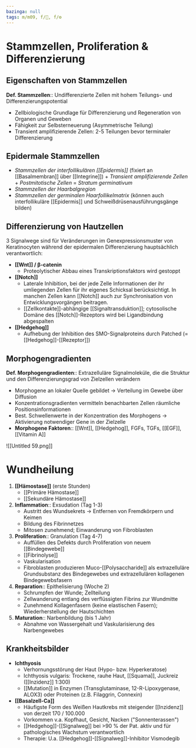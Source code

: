 ```yaml
---
bazinga: null
tags: m/m09, f/🧴, f/⚙️
---
```

# Stammzellen, Proliferation & Differenzierung

## Eigenschaften von Stammzellen

**Def. Stammzellen**:: Undifferenzierte Zellen mit hohem Teilungs- und Differenzierungspotential

- Zellbiologische Grundlage für Differenzierung und Regeneration von Organen und Geweben
- Fähigkeit zur Selbsterneuerung (Asymmetrische Teilung)
- Transient amplifizierende Zellen: 2-5 Teilungen bevor terminaler Differenzierung

## Epidermale Stammzellen

- *Stammzellen der interfollikulären [[Epidermis]]* (fixiert an [[Basalmembran]] über [[Integrine]]) + *Transient amplifizierende Zellen* + *Postmitotische Zellen* = *Stratum germinativum*
- *Stammzellen der Haarbalgregion*
- *Stammzellen der germinalen Haarfollikelmatrix* (können auch interfollikuläre [[Epidermis]] und Schweißdrüsenausführungsgänge bilden)

## Differenzierung von Hautzellen

3 Signalwege sind für Veränderungen im Genexpressionsmuster von Keratinocyten während der epidermalen Differenzierung hauptsächlich verantwortlich:

- **[[Wnt]] / β-catenin**
    - Proteolytischer Abbau eines Transkriptionsfaktors wird gestoppt
- **[[Notch]]**
    - Laterale Inhibition, bei der jede Zelle Informationen der ihr umliegenden Zellen für ihr eigenes Schicksal berücksichtigt. In manchen Zellen kann [[Notch]] auch zur Synchronisation von Entwicklungsvorgängen beitragen.
    - [[Zellkontakte]]-abhängige [[Signaltransduktion]]; cytosolische Domäne des [[Notch]]-Rezeptors wird bei Ligandbindung abgespalten
- **[[Hedgehog]]**
    - Aufhebung der Inhibition des SMO-Signalproteins durch Patched (= [[Hedgehog]]-[[Rezeptor]])

## Morphogengradienten

**Def. Morphogengradienten**:: Extrazelluläre Signalmoleküle, die die Struktur und den Differenzierungsgrad von Zielzellen verändern

- Morphogene an lokaler Quelle gebildet → Verteilung im Gewebe über Diffusion
- Konzentrationsgradienten vermitteln benachbarten Zellen räumliche Positionsinformationen
- Best. Schwellenwerte in der Konzentration des Morphogens → Aktivierung notwendiger Gene in der Zielzelle
- **Morphogene Faktoren**:: [[Wnt]], [[Hedgehog]], FGFs, TGFs, [[EGF]], [[Vitamin A]]

![[Untitled 59.png]]

# Wundheilung

1. **[[Hämostase]]** (erste Stunden)
    - [[Primäre Hämostase]]
    - [[Sekundäre Hämostase]]
2. **Inflammation**:: Exsudation (Tag 1-3)
    - Austritt des Wundsekrets → Entfernen von Fremdkörpern und Keimen
    - Bildung des Fibrinnetzes
    - Mitosen zunehmend; Einwanderung von Fibroblasten
3. **Proliferation**:: Granulation (Tag 4-7)
    - Auffüllen des Defekts durch Proliferation von neuem [[Bindegewebe]]
    - [[Fibrinolyse]]
    - Vaskularisation
    - Fibroblasten produzieren Muco-[[Polysaccharide]] als extrazelluläre Grundsubstanz des Bindegewebes und extrazellulären kollagenen Bindegewebsfasern
4. **Reparation**:: Epithelisierung (Woche 2)
    - Schrumpfen der Wunde; Zellteilung
    - Zellwanderung entlang des verflüssigten Fibrins zur Wundmitte
    - Zunehmend Kollagenfasern (keine elastischen Fasern); Wiederherstellung der Hautschichten
5. **Maturation**:: Narbenbildung (bis 1 Jahr)
    - Abnahme von Wassergehalt und Vaskularisierung des Narbengewebes

## Krankheitsbilder

- **Ichthyosis**
    - Verhornungsstörung der Haut (Hypo- bzw. Hyperkeratose)
    - Ichthyosis vulgaris: Trockene, rauhe Haut, [[Squama]], Juckreiz ([[Inzidenz]] 1:300)
    - [[Mutation]] in Enzymen (Transglutaminase, 12-R-Lipoxygenase, ALOX3) oder Proteinen (z.B. Filaggrin, Connexin)
- **[[Basalzell-Ca]]**
    - Häufigste Form des Weißen Hautkrebs mit steigender [[Inzidenz]] von derzeit 170 / 100.000
    - Vorkommen v.a. Kopfhaut, Gesicht, Nacken ("Sonnenterassen")
    - [[Hedgehog]]-[[Signalweg]] bei >90 % der Pat. aktiv und für pathologisches Wachstum verantwortlich
    - Therapie: U.a. [[Hedgehog]]-[[Signalweg]]-Inhibitor Vismodegib

